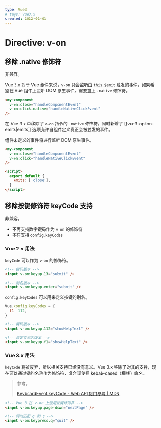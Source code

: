 ```yaml
---
type: Vue3
# tags: Vue3.x
created: 2022-02-01
---
```


# Directive: v-on

## 移除 .native 修饰符

非兼容。

Vue 2.x 对于 Vue 组件来说，`v-on` 只会监听由 `this.$emit` 触发的事件，如果希望在 Vue 组件上监听 DOM 原生事件，需要加上 `.native` 修饰符。

```html
<my-component
  v-on:close="handleComponentEvent"
  v-on:click.native="handleNativeClickEvent"
/>
```

在 Vue 3.x 中移除了 `v-on` 指令的 `.native` 修饰符。同时新增了 [[vue3-option-emits|emits]] 选项允许自组件定义真正会被触发的事件。

组件未定义的事件将进行监听 DOM 原生事件。

```html
<my-component
  v-on:close="handleComponentEvent"
  v-on:click="handleNativeClickEvent"
/>
```

```html
<script>
  export default {
    emits: ['close'],
  }
</script>
```

## 移除按键修饰符 keyCode 支持

非兼容。

- 不再支持数字键码作为 `v-on` 的修饰符
- 不在支持 `config.keyCodes`

### Vue 2.x 用法

`keyCode` 可以作为 `v-on` 的修饰符。

```html
<!-- 键码版本 -->
<input v-on:keyup.13="submit" />

<!-- 别名版本 -->
<input v-on:keyup.enter="submit" />
```

`config.keyCodes` 可以用来定义按键的别名。

```js
Vue.config.keyCodes = {
  f1: 112,
}
```

```html
<!-- 键码版本 -->
<input v-on:keyup.112="showHelpText" />

<!-- 自定义别名版本 -->
<input v-on:keyup.f1="showHelpText" />
```

### Vue 3.x 用法

`keyCode` 将被废弃，所以相关支持已经没有意义。Vue 3.x 移除了对其的支持，现在可以通过键的名称作为修饰符，复合词使用 kebab-cased（横线）命名。

> 参考。
>
> [KeyboardEvent.keyCode - Web API 接口参考 | MDN](https://developer.mozilla.org/zh-CN/docs/Web/API/KeyboardEvent/keyCode)

```html
<!-- Vue 3 在 v-on 上使用按键修饰符 -->
<input v-on:keyup.page-down="nextPage" />

<!-- 同时匹配 q 和 Q -->
<input v-on:keypress.q="quit" />
```

